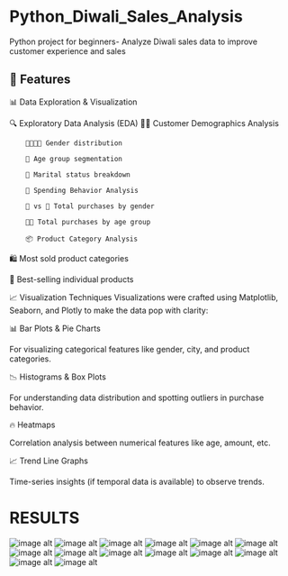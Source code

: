 # Python_Diwali_Sales_Analysis
Python project for beginners- Analyze Diwali sales data to improve customer experience and sales


## 🚀 Features
📊 Data Exploration & Visualization


🔍  Exploratory Data Analysis (EDA)
       🧍‍♂️ Customer Demographics Analysis

        👨‍👩‍👧‍👦 Gender distribution

        🎂 Age group segmentation

        💍 Marital status breakdown

        💸 Spending Behavior Analysis

        👩 vs 👨 Total purchases by gender

        👶🧔 Total purchases by age group

        📦 Product Category Analysis

🛍️ Most sold product categories

🎁 Best-selling individual products

📈  Visualization Techniques
Visualizations were crafted using Matplotlib, Seaborn, and Plotly to make the data pop with clarity:

📊 Bar Plots & Pie Charts

For visualizing categorical features like gender, city, and product categories.

📉 Histograms & Box Plots

For understanding data distribution and spotting outliers in purchase behavior.

🔥 Heatmaps

Correlation analysis between numerical features like age, amount, etc.

📈 Trend Line Graphs

Time-series insights (if temporal data is available) to observe trends.

  
# RESULTS
![image alt](https://github.com/madhuritili/Python-Diwali-Sales-Analysis/blob/11e503124c605a6e7cd430882563a8af2a1247aa/download.png)
![image alt](https://github.com/madhuritili/Python-Diwali-Sales-Analysis/blob/45f12c8a34965c8a9d6e505efcf1e5935d22d9c5/download%20(1).png)
![image alt](https://github.com/madhuritili/Python-Diwali-Sales-Analysis/blob/fd40d7323a272838796e5021d2aa4a720eaf94f3/download%20(2).png)
![image alt](https://github.com/madhuritili/Python-Diwali-Sales-Analysis/blob/74ef028f9dc00335faa70ccd6925d280edb235cb/download%20(3).png )
![image alt](https://github.com/madhuritili/Python-Diwali-Sales-Analysis/blob/74ef028f9dc00335faa70ccd6925d280edb235cb/download%20(4).png )
![image alt](https://github.com/madhuritili/Python-Diwali-Sales-Analysis/blob/74ef028f9dc00335faa70ccd6925d280edb235cb/download%20(5).png )
![image alt](https://github.com/madhuritili/Python-Diwali-Sales-Analysis/blob/74ef028f9dc00335faa70ccd6925d280edb235cb/download%20(6).png )
![image alt](https://github.com/madhuritili/Python-Diwali-Sales-Analysis/blob/74ef028f9dc00335faa70ccd6925d280edb235cb/download%20(7).png )
![image alt](https://github.com/madhuritili/Python-Diwali-Sales-Analysis/blob/74ef028f9dc00335faa70ccd6925d280edb235cb/download%20(8).png )
![image alt](https://github.com/madhuritili/Python-Diwali-Sales-Analysis/blob/74ef028f9dc00335faa70ccd6925d280edb235cb/download%20(9).png )
![image alt](https://github.com/madhuritili/Python-Diwali-Sales-Analysis/blob/74ef028f9dc00335faa70ccd6925d280edb235cb/download%20(10).png )
![image alt](https://github.com/madhuritili/Python-Diwali-Sales-Analysis/blob/74ef028f9dc00335faa70ccd6925d280edb235cb/download%20(11).png )
![image alt](https://github.com/madhuritili/Python-Diwali-Sales-Analysis/blob/74ef028f9dc00335faa70ccd6925d280edb235cb/download%20(12).png )
![image alt](https://github.com/madhuritili/Python-Diwali-Sales-Analysis/blob/74ef028f9dc00335faa70ccd6925d280edb235cb/download%20(13).png )
